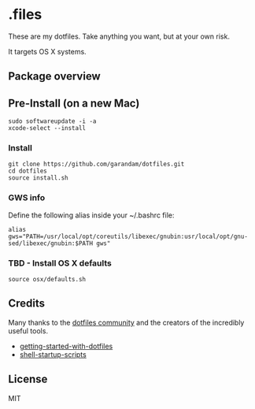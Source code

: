 # .files

These are my dotfiles. Take anything you want, but at your own risk.

It targets OS X systems.

## Package overview

## Pre-Install (on a new Mac)
```
sudo softwareupdate -i -a
xcode-select --install
```

### Install
```
git clone https://github.com/garandam/dotfiles.git
cd dotfiles
source install.sh
```

### GWS info
Define the following alias inside your ~/.bashrc file:
```
alias gws="PATH=/usr/local/opt/coreutils/libexec/gnubin:usr/local/opt/gnu-sed/libexec/gnubin:$PATH gws"
```

### TBD - Install OS X defaults
```
source osx/defaults.sh
```

## Credits
Many thanks to the [dotfiles community](http://dotfiles.github.io/) and the creators of the incredibly useful tools.

- [getting-started-with-dotfiles](https://medium.com/@webprolific/getting-started-with-dotfiles-43c3602fd789#.6rqpqgi6x)
- [shell-startup-scripts](http://blog.flowblok.id.au/2013-02/shell-startup-scripts.html)

## License
MIT
